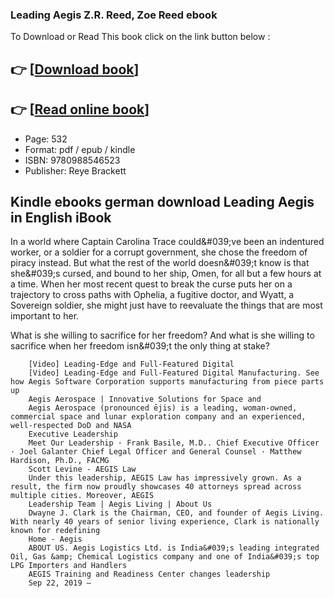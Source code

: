 ### Leading Aegis Z.R. Reed, Zoe Reed ebook

To Download or Read This book click on the link button below :

## 👉  [**[Download book](http://get-pdfs.com/download.php?group=book&from=github.com&id=695018&lnk=1061 "Download book")**]

## 👉  [**[Read online book](http://get-pdfs.com/download.php?group=book&from=github.com&id=695018&lnk=1061 "Read online book")**]


* Page: 532
* Format: pdf / epub / kindle
* ISBN: 9780988546523
* Publisher: Reye Brackett



## Kindle ebooks german download Leading Aegis in English iBook



In a world where Captain Carolina Trace could&amp;#039;ve been an indentured worker, or a soldier for a corrupt government, she chose the freedom of piracy instead. But what the rest of the world doesn&amp;#039;t know is that she&amp;#039;s cursed, and bound to her ship, Omen, for all but a few hours at a time. When her most recent quest to break the curse puts her on a trajectory to cross paths with Ophelia, a fugitive doctor, and Wyatt, a Sovereign soldier, she might just have to reevaluate the things that are most important to her.
 
 What is she willing to sacrifice for her freedom? And what is she willing to sacrifice when her freedom isn&amp;#039;t the only thing at stake?


        [Video] Leading-Edge and Full-Featured Digital
        [Video] Leading-Edge and Full-Featured Digital Manufacturing. See how Aegis Software Corporation supports manufacturing from piece parts up 
        Aegis Aerospace | Innovative Solutions for Space and
        Aegis Aerospace (pronounced ējis) is a leading, woman-owned, commercial space and lunar exploration company and an experienced, well-respected DoD and NASA 
        Executive Leadership
        Meet Our Leadership · Frank Basile, M.D.. Chief Executive Officer · Joel Galanter Chief Legal Officer and General Counsel · Matthew Hardison, Ph.D., FACMG
        Scott Levine - AEGIS Law
        Under this leadership, AEGIS Law has impressively grown. As a result, the firm now proudly showcases 40 attorneys spread across multiple cities. Moreover, AEGIS 
        Leadership Team | Aegis Living | About Us
        Dwayne J. Clark is the Chairman, CEO, and founder of Aegis Living. With nearly 40 years of senior living experience, Clark is nationally known for redefining 
        Home - Aegis
        ABOUT US. Aegis Logistics Ltd. is India&#039;s leading integrated Oil, Gas &amp; Chemical Logistics company and one of India&#039;s top LPG Importers and Handlers 
        AEGIS Training and Readiness Center changes leadership
        Sep 22, 2019 —
    




